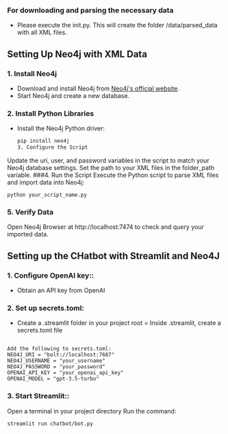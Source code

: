 ### **For downloading and parsing the necessary data**
- Please execute the init.py.
This will create the folder /data/parsed_data with all XML files.

## **Setting Up Neo4j with XML Data**

### **1. Install Neo4j**
- Download and install Neo4j from [Neo4j's official website](https://neo4j.com/download/).
- Start Neo4j and create a new database.

### **2. Install Python Libraries**
- Install the Neo4j Python driver:
  ```bash
  pip install neo4j
  3. Configure the Script
  ```
Update the uri, user, and password variables in the script to match your Neo4j database settings.
Set the path to your XML files in the folder_path variable.
###4. Run the Script
Execute the Python script to parse XML files and import data into Neo4j:
```
python your_script_name.py
```

### **5. Verify Data**
Open Neo4j Browser at http://localhost:7474 to check and query your imported data.

## **Setting up the CHatbot with Streamlit and Neo4J**

### **1. Configure OpenAI key::**

- Obtain an API key from OpenAI


### **2. Set up secrets.toml:**
- Create a .streamlit folder in your project root
= Inside .streamlit, create a secrets.toml file
```

Add the following to secrets.toml:
NEO4J_URI = "bolt://localhost:7687"
NEO4J_USERNAME = "your_username"
NEO4J_PASSWORD = "your_password"
OPENAI_API_KEY = "your_openai_api_key"
OPENAI_MODEL = "gpt-3.5-turbo"
```


### **3. Start Streamlit::**


Open a terminal in your project directory
Run the command:
```
streamlit run chatbot/bot.py
```








